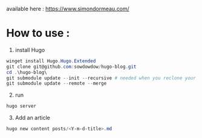 available here : https://www.simondormeau.com/

# How to use :
1. install Hugo
```powershell
winget install Hugo.Hugo.Extended
git clone git@github.com:sowdowdow/hugo-blog.git
cd .\hugo-blog\
git submodule update --init --recursive # needed when you reclone your repo (submodules may not get cloned automatically)
git submodule update --remote --merge
```

2. run

```powershell
hugo server
```

3. Add an article

```powershell
hugo new content posts/<Y-m-d-title>.md
```
